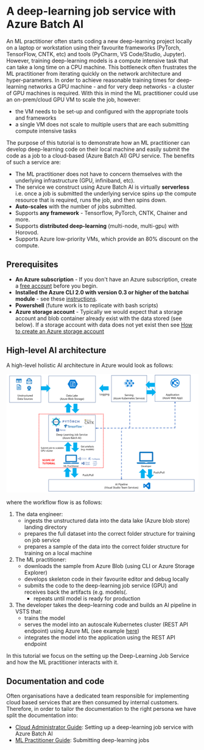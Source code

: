 # A deep-learning job service with Azure Batch AI

An ML practitioner often starts coding a new deep-learning project locally on a laptop or workstation using their favourite frameworks (PyTorch, TensorFlow, CNTK, etc) and tools (PyCharm, VS Code/Studio, Jupyter). However, training deep-learning models is a compute intensive task that can take a long time on a CPU machine. This bottleneck often frustrates the ML practitioner from iterating quickly on the network architecture and hyper-parameters. In order to achieve reasonable training times for deep-learning networks a GPU machine - and for very deep networks - a cluster of GPU machines is required. With this in mind the ML practitioner could use an on-prem/cloud GPU VM to scale the job, however:

* the VM needs to be set-up and configured with the appropriate tools and frameworks
* a single VM does not scale to multiple users that are each submitting compute intensive tasks

The purpose of this tutorial is to demonstrate how an ML practitioner can develop deep-learning code on their local machine and easily submit the code as a job to a cloud-based (Azure Batch AI) GPU service. The benefits of such a service are:

* The ML practitioner does not have to concern themselves with the underlying infrastructure (GPU, infiniband, etc).
* The service we construct using Azure Batch AI is virtually __serverless__ i.e. once a job is submitted the underlying service spins up the compute resource that is required, runs the job, and then spins down.
* __Auto-scales__ with the number of jobs submitted.
* Supports __any framework__ - Tensorflow, PyTorch, CNTK, Chainer and more.
* Supports __distributed deep-learning__ (multi-node, multi-gpu) with Horovod.
* Supports Azure low-priority VMs, which provide an 80% discount on the compute.

## Prerequisites

* __An Azure subscription__ - If you don't have an Azure subscription, create a [free account](https://azure.microsoft.com/free/?WT.mc_id=A261C142F) before you begin.
* __Installed the Azure CLI 2.0 with version 0.3 or higher of the batchai module__ - see these [instructions](https://docs.microsoft.com/en-us/cli/azure/install-azure-cli?view=azure-cli-latest).
* __Powershell__ (future work is to replicate with bash scripts)
* __Azure storage account__ - Typically we would expect that a storage account and blob container already exist with the data stored (see below). If a storage account with data does not yet exist then see [How to create an Azure storage account](https://docs.microsoft.com/en-gb/azure/storage/common/storage-create-storage-account)

## High-level AI architecture

A high-level holistic AI architecture in Azure would look as follows:

![](00_doc/img/batchai_flow.png?raw=true "Batch AI architecture")

where the workflow flow is as follows:

1. The data engineer:
    * ingests the unstructured data into the data lake (Azure blob store) landing directory
    * prepares the full dataset into the correct folder structure for training on job service
    * prepares a sample of the data into the correct folder structure for training on a local machine
2. The ML practitioner:
    * downloads the sample from Azure Blob (using CLI or Azure Storage Explorer)
    * develops skeleton code in their favourite editor and debug locally
    * submits the code to the deep-learning job service (GPU) and receives back the artifacts (e.g. models(.
        * repeats until model is ready for production
3. The developer takes the deep-learning code and builds an AI pipeline in VSTS that:
    * trains the model
    * serves the model into an autoscale Kubernetes cluster (REST API endpoint) using Azure ML (see example [here](https://docs.microsoft.com/en-us/azure/machine-learning/desktop-workbench/model-management-service-deploy))
    * integrates the model into the application using the REST API endpoint

In this tutorial we focus on the setting up the Deep-Learning Job Service and how the ML practitioner interacts with it.

## Documentation and code

Often organisations have a dedicated team responsible for implementing cloud based services that are then consumed by internal customers. Therefore, in order to tailor the documentation to the right persona we have split the documentation into:

* [Cloud Administrator Guide](00_doc/cloud_admin_doc.md): Setting up a deep-learning job service with Azure Batch AI
* [ML Practitioner Guide](00_doc/ml_practitioner_doc.md): Submitting deep-learning jobs

